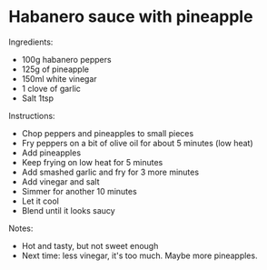 # Habanero sauce with pineapple

Ingredients:
* 100g habanero peppers
* 125g of pineapple
* 150ml white vinegar
* 1 clove of garlic
* Salt 1tsp

Instructions:
* Chop peppers and pineapples to small pieces
* Fry peppers on a bit of olive oil for about 5 minutes (low heat)
* Add pineapples
* Keep frying on low heat for 5 minutes
* Add smashed garlic and fry for 3 more minutes
* Add vinegar and salt
* Simmer for another 10 minutes
* Let it cool
* Blend until it looks saucy

Notes:
* Hot and tasty, but not sweet enough
* Next time: less vinegar, it's too much. Maybe more pineapples.
